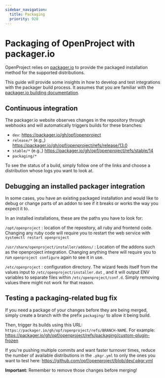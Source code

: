 ```yaml
---
sidebar_navigation:
  title: Packaging
  priority: 920
---
```


# Packaging of OpenProject with packager.io

OpenProject relies on [packager.io](https://packager.io) to provide the packaged installation method for the supported distributions.

This guide will provide some insights in how to develop and test integrations with the packager build process. It assumes that you are familiar with the [packager.io building documentation](https://github.com/crohr/pkgr/wiki).

## Continuous integration

The packager.io website observes changes in the repository through webhooks and will automatically triggers builds for these branches:

- `dev`: https://packager.io/gh/opf/openproject
- `release/*` (e.g.,) https://packager.io/gh/opf/openproject/refs/release/13.0
- `stable/*` (e.g.,) https://packager.io/gh/opf/openproject/refs/stable/14
- `packaging/*`

To see the status of a build, simply follow one of the links and choose a distribution whose logs you want to look at.



## Debugging an installed packager integration

In some cases, you have an existing packaged installation and would like to debug or change parts of an addon to see if it breaks or works the way you expect it to.

In an installed installations, these are the paths you have to look for:

`/opt/openproject` : location of the repository, all ruby and frontend code. Changing any ruby code will require you to restart the web service with `systemctl restart openproject`

`/usr/share/openproject/installer/addons/` : Location of the addons such as the openproject integration. Changing anything there will require you to run `openproject configure` again to see it in use.

`/etc/openproject` : configuration directory. The wizard feeds itself from the values input to `/etc/openproject/installer.dat` , and it will output ENV variables to separate files within `/etc/openproject/conf.d`. Simply removing values there might not work for that reason.

## Testing a packaging-related bug fix

If you need a package of your changes before they are being merged, simply create a branch with the prefix `packaging/` to allow it being build.

Then, trigger its builds using this URL: `https://packager.io/gh/opf/openproject/refs/BRANCH-NAME`. For example: https://packager.io/gh/opf/openproject/refs/packaging/custom-plugin-frozen

If you're pushing multiple commits and want faster turnover times, reduce the number of available distributions in the `.pkgr.yml` to only the ones you want to test here: https://github.com/opf/openproject/blob/dev/.pkgr.yml

**Important:** Remember to remove those changes before merging!
